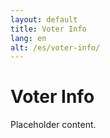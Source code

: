 ```yaml
---
layout: default
title: Voter Info
lang: en
alt: /es/voter-info/
---
```


# Voter Info

Placeholder content.
